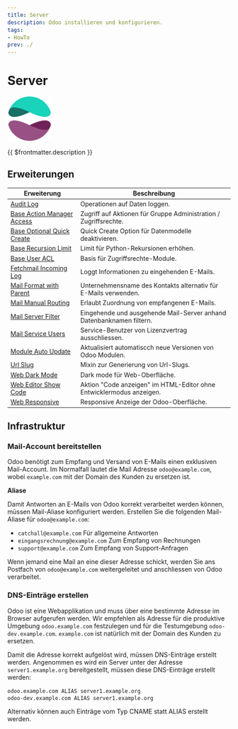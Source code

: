```yaml
---
title: Server
description: Odoo installieren und konfigurieren.
tags:
- HowTo
prev: ./
---
```

# Server
![icons_odoo_website_enterprise](attachments/icons_odoo_website_enterprise.png)

{{ $frontmatter.description }}

## Erweiterungen

| Erweiterung                                                       | Beschreibung                                                         |
| ----------------------------------------------------------------- | -------------------------------------------------------------------- |
| [Audit Log](Audit%20Log.md)                                       | Operationen auf Daten loggen.                                        |
| [Base Action Manager Access](Base%20Action%20Manager%20Access.md) | Zugriff auf Aktionen für Gruppe Administration / Zugriffsrechte.     |
| [Base Optional Quick Create](Base%20Optional%20Quick%20Create.md) | Quick Create Option für Datenmodelle deaktivieren.                   |
| [Base Recursion Limit](Base%20Recursion%20Limit.md)               | Limit für Python-Rekursionen erhöhen.                                |
| [Base User ACL](Base%20User%20ACL.md)                             | Basis für Zugriffsrechte-Module.                                     |
| [Fetchmail Incoming Log](Fetchmail%20Incoming%20Log.md)           | Loggt Informationen zu eingehenden E-Mails.                          |
| [Mail Format with Parent](Mail%20Format%20With%20Parent.md)       | Unternehmensname des Kontakts alternativ für E-Mails verwenden.      |
| [Mail Manual Routing](Mail%20Manual%20Routing.md)                 | Erlaubt Zuordnung von empfangenen E-Mails.                           |
| [Mail Server Filter](Mail%20Server%20Filter.md)                   | Eingehende und ausgehende Mail-Server anhand Datenbanknamen filtern. |
| [Mail Service Users](Mail%20Service%20Users.md)                   | Service-Benutzer von Lizenzvertrag ausschliessen.                    |
| [Module Auto Update](Module%20Auto%20Update.md)                   | Aktualisiert automatiscch neue Versionen von Odoo Modulen.           |
| [Url Slug](Url%20Slug.md)                                         | Mixin zur Generierung von Url-Slugs.                                 |
| [Web Dark Mode](Web%20Dark%20Mode.md)                             | Dark mode für Web-Oberfläche.                                        |
| [Web Editor Show Code](Web%20Editor%20Show%20Code.md)             | Aktion "Code anzeigen" im HTML-Editor ohne Entwicklermodus anzeigen. |
| [Web Responsive](Web%20Responsive.md)                             | Responsive Anzeige der Odoo-Oberfläche.                              |

## Infrastruktur

### Mail-Account bereitstellen

Odoo benötigt zum Empfang und Versand von E-Mails einen exklusiven Mail-Account. Im  Normalfall lautet die Mail Adresse `odoo@example.com`, wobei `example.com` mit der Domain des Kunden zu ersetzen ist.

**Aliase**

Damit Antworten an E-Mails von Odoo korrekt verarbeitet werden können, müssen Mail-Aliase konfiguriert werden. Erstellen Sie die folgenden Mail-Aliase für `odoo@example.com`:

* `catchall@example.com` Für allgemeine Antworten
* `eingangsrechnung@example.com` Zum Empfang von Rechnungen
* `support@example.com` Zum Empfang von Support-Anfragen

Wenn jemand eine Mail an eine dieser Adresse schickt, werden Sie ans Postfach von `odoo@example.com` weitergeleitet und anschliessen von Odoo verarbeitet.

### DNS-Einträge erstellen

Odoo ist eine Webapplikation und muss über eine bestimmte Adresse im Browser aufgerufen werden. Wir empfehlen als Adresse für die produktive Umgebung `odoo.example.com` festzulegen und für die Testumgebung `odoo-dev.example.com`. `example.com` ist natürlich mit der Domain des Kunden zu ersetzen.

Damit die Adresse korrekt aufgelöst wird, müssen DNS-Einträge erstellt werden. Angenommen es wird ein Server unter der Adresse `server1.example.org` bereitgestellt, müssen diese DNS-Einträge erstellt werden:

```
odoo.example.com ALIAS server1.example.org
odoo-dev.example.com ALIAS server1.example.org
```

Alternativ können auch Einträge vom Typ CNAME statt ALIAS erstellt werden.
